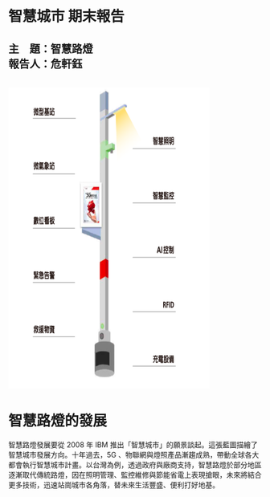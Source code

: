 # 智慧城市 期末報告
## 主　題：智慧路燈<br>報告人：危軒鈺<br>
<br>

<img src="https://github.com/Hsuanyu311/school11302/blob/main/%E6%99%BA%E6%85%A7%E8%B7%AF%E7%87%88%E5%A0%B1%E5%91%8A/image1.png" width="400" height="600">

# 智慧路燈的發展
智慧路燈發展要從 2008 年 IBM 推出「智慧城市」的願景談起。這張藍圖描繪了智慧城市發展方向。十年過去，5G 、物聯網與燈照產品漸趨成熟，帶動全球各大都會執行智慧城市計畫。以台灣為例，透過政府與廠商支持，智慧路燈於部分地區逐漸取代傳統路燈，因在照明管理、監控維修與節能省電上表現搶眼，未來將結合更多技術，迅速站崗城市各角落，替未來生活豐盛、便利打好地基。


